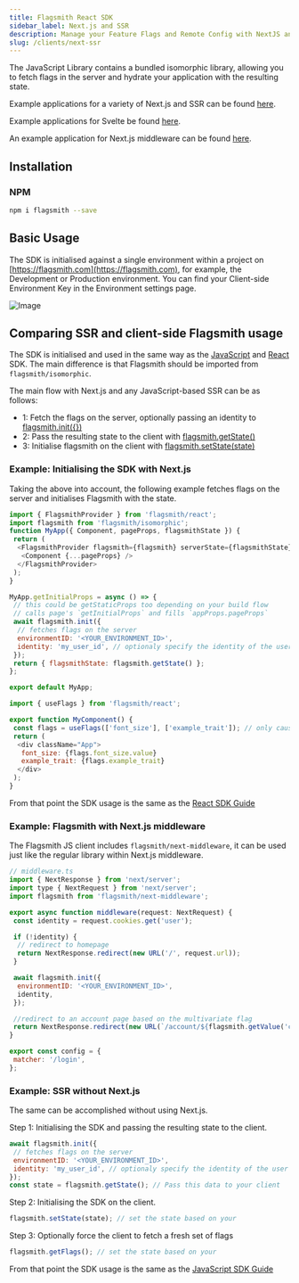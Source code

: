 ```yaml
---
title: Flagsmith React SDK
sidebar_label: Next.js and SSR
description: Manage your Feature Flags and Remote Config with NextJS and SSR.
slug: /clients/next-ssr
---
```


The JavaScript Library contains a bundled isomorphic library, allowing you to fetch flags in the server and hydrate your
application with the resulting state.

Example applications for a variety of Next.js and SSR can be found
[here](https://github.com/flagsmith/flagsmith-js-client/tree/master/examples/nextjs).

Example applications for Svelte be found
[here](https://github.com/flagsmith/flagsmith-js-client/tree/master/examples/svelte).

An example application for Next.js middleware can be found
[here](https://github.com/flagsmith/flagsmith-js-client/tree/master/examples/nextjs-middleware).

## Installation

### NPM

```bash
npm i flagsmith --save
```

## Basic Usage

The SDK is initialised against a single environment within a project on [https://flagsmith.com](https://flagsmith.com),
for example, the Development or Production environment. You can find your Client-side Environment Key in the Environment
settings page.

![Image](/img/api-key.png)

## Comparing SSR and client-side Flagsmith usage

The SDK is initialised and used in the same way as the [JavaScript](/clients/javascript) and [React](/clients/react)
SDK. The main difference is that Flagsmith should be imported from `flagsmith/isomorphic`.

The main flow with Next.js and any JavaScript-based SSR can be as follows:

- 1: Fetch the flags on the server, optionally passing an identity to
  [flagsmith.init({})](http://localhost:3000/clients/javascript#initialisation-options)
- 2: Pass the resulting state to the client with
  [flagsmith.getState()](http://localhost:3000/clients/javascript#available-functions)
- 3: Initialise flagsmith on the client with
  [flagsmith.setState(state)](http://localhost:3000/clients/javascript#available-functions)

### Example: Initialising the SDK with Next.js

Taking the above into account, the following example fetches flags on the server and initialises Flagsmith with the
state.

```javascript
import { FlagsmithProvider } from 'flagsmith/react';
import flagsmith from 'flagsmith/isomorphic';
function MyApp({ Component, pageProps, flagsmithState }) {
 return (
  <FlagsmithProvider flagsmith={flagsmith} serverState={flagsmithState}>
   <Component {...pageProps} />
  </FlagsmithProvider>
 );
}

MyApp.getInitialProps = async () => {
 // this could be getStaticProps too depending on your build flow
 // calls page's `getInitialProps` and fills `appProps.pageProps`
 await flagsmith.init({
  // fetches flags on the server
  environmentID: '<YOUR_ENVIRONMENT_ID>',
  identity: 'my_user_id', // optionaly specify the identity of the user to get their specific flags
 });
 return { flagsmithState: flagsmith.getState() };
};

export default MyApp;
```

```javascript
import { useFlags } from 'flagsmith/react';

export function MyComponent() {
 const flags = useFlags(['font_size'], ['example_trait']); // only causes re-render if specified flag values / traits change
 return (
  <div className="App">
   font_size: {flags.font_size.value}
   example_trait: {flags.example_trait}
  </div>
 );
}
```

From that point the SDK usage is the same as the [React SDK Guide](/clients/react)

### Example: Flagsmith with Next.js middleware

The Flagsmith JS client includes `flagsmith/next-middleware`, it can be used just like the regular library within
Next.js middleware.

```javascript
// middleware.ts
import { NextResponse } from 'next/server';
import type { NextRequest } from 'next/server';
import flagsmith from 'flagsmith/next-middleware';

export async function middleware(request: NextRequest) {
 const identity = request.cookies.get('user');

 if (!identity) {
  // redirect to homepage
  return NextResponse.redirect(new URL('/', request.url));
 }

 await flagsmith.init({
  environmentID: '<YOUR_ENVIRONMENT_ID>',
  identity,
 });

 //redirect to an account page based on the multivariate flag
 return NextResponse.redirect(new URL(`/account/${flagsmith.getValue('colour')}`, request.url));
}

export const config = {
 matcher: '/login',
};
```

### Example: SSR without Next.js

The same can be accomplished without using Next.js.

Step 1: Initialising the SDK and passing the resulting state to the client.

```javascript
await flagsmith.init({
 // fetches flags on the server
 environmentID: '<YOUR_ENVIRONMENT_ID>',
 identity: 'my_user_id', // optionaly specify the identity of the user to get their specific flags
});
const state = flagsmith.getState(); // Pass this data to your client
```

Step 2: Initialising the SDK on the client.

```javascript
flagsmith.setState(state); // set the state based on your
```

Step 3: Optionally force the client to fetch a fresh set of flags

```javascript
flagsmith.getFlags(); // set the state based on your
```

From that point the SDK usage is the same as the [JavaScript SDK Guide](/clients/javascript)
